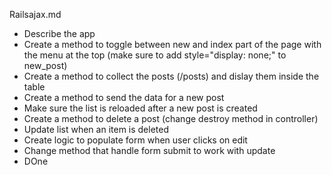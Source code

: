 Railsajax.md


- Describe the app
- Create a method to toggle between new and index part of the page with the menu at the top (make sure to add style="display: none;" to new_post)
- Create a method to collect the posts (/posts) and dislay them inside the table
- Create a method to send the data for a new post
- Make sure the list is reloaded after a new post is created
- Create a method to delete a post (change destroy method in controller)
- Update list when an item is deleted
- Create logic to populate form when user clicks on edit
- Change method that handle form submit to work with update
- DOne